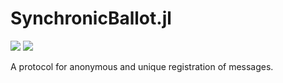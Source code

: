 # SynchronicBallot.jl


[![](https://img.shields.io/badge/docs-stable-blue.svg)](https://PeaceFounder.github.io/SynchronicBallot.jl/stable)
[![](https://img.shields.io/badge/docs-dev-blue.svg)](https://PeaceFounder.github.io/SynchronicBallot.jl/dev)


A protocol for anonymous and unique registration of messages. 
